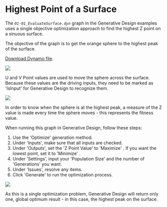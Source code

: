 # Highest Point of a Surface

The _`01-01_EvaluateSurface.dyn`_ graph in the Generative Design examples uses a single objective optimization approach to find the highest Z point on a sinuous surface. 

The objective of the graph is to get the orange sphere to the highest peak of the surface.

[Download Dynamo file](https://github.com/DynamoDS/RefineryPrimer/releases/download/samples-v1/04-01-01_Highest-point-of-a-surface.dyn).

![](../../.gitbook/assets/applychanges1.png)

U and V Point values are used to move the sphere across the surface. Because these values are the driving inputs, they need to be marked as 'IsInput' for Generative Design to recognize them.

![](../../.gitbook/assets/applychanges2.png)

In order to know when the sphere is at the highest peak, a measure of the Z value is made every time the sphere moves - this represents the fitness value.

When running this graph in Generative Design, follow these steps:

1. Use the 'Optimize' generation method.
2. Under 'Inputs', make sure that all inputs are checked.
3. Under 'Outputs', set the 'Z Point Value' to 'Maximize' . If you want the lowest point, set it to 'Minimize' . 
4. Under 'Settings', input your 'Population Size' and the number of 'Generations' you want.  
5. Under 'Issues', resolve any items.
6. Click 'Generate' to run the optimization process.

![](../../.gitbook/assets/applychanges3.png)

As this is a single optimization problem, Generative Design will return only one, global optimum result - in this case, the highest peak on the surface.

